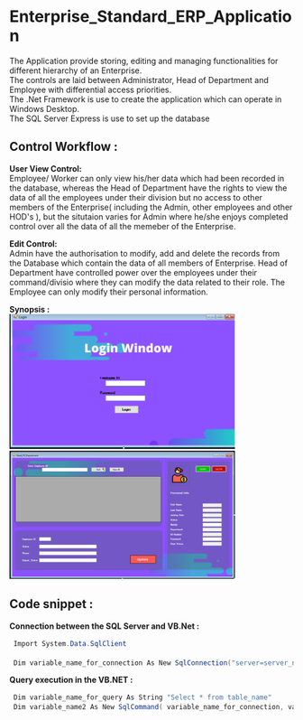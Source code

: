 # Enterprise_Standard_ERP_Application


The Application provide storing, editing and managing functionalities for different hierarchy of an Enterprise.<br/>
The controls are laid between Administrator, Head of Department and Employee with differential access priorities.
</br>
The .Net Framework is use to create the application which can operate in Windows Desktop.
</br>The SQL Server Express is use to set up the database

## Control Workflow :
<b>User View Control:</b></br>
Employee/ Worker can only view his/her data which had been recorded in the database, whereas the Head of Department have the rights to view the data of all the employees under their division but no access to other members of the Enterprise( including the Admin, other employees and other HOD's ), but the situtaion varies for Admin where he/she enjoys completed control over all the data of all the memeber of the Enterprise.

<b>Edit Control:</b></br>
Admin have the authorisation to modify, add and delete the records from the Database which contain the data of all members of Enterprise. Head of Department have controlled power over the employees under their command/divisio where they can modify the data related to their role. The Employee can only modify their personal information. 

<b>Synopsis :</b></br>
<img src="Screenshot (2).png" width="400">
</br>
<img src="Screenshot (3).png" width="400">

## Code snippet :

<b> Connection between the SQL Server and VB.Net :</b>
```c#
 Import System.Data.SqlClient 
 
 Dim variable_name_for_connection As New SqlConnection("server=server_name, database=database_name, integrated security=SSPI ")
 ```

<b> Query execution in the VB.NET :</b>
```c#
 Dim variable_name_for_query As String "Select * from table_name"
 Dim variable_name2 As New SqlCommand( variable_name_for_connection, variable_name_for_query)
 ```


